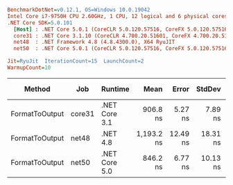 ``` ini

BenchmarkDotNet=v0.12.1, OS=Windows 10.0.19042
Intel Core i7-9750H CPU 2.60GHz, 1 CPU, 12 logical and 6 physical cores
.NET Core SDK=5.0.101
  [Host] : .NET Core 5.0.1 (CoreCLR 5.0.120.57516, CoreFX 5.0.120.57516), X64 RyuJIT
  core31 : .NET Core 3.1.10 (CoreCLR 4.700.20.51601, CoreFX 4.700.20.51901), X64 RyuJIT
  net48  : .NET Framework 4.8 (4.8.4300.0), X64 RyuJIT
  net50  : .NET Core 5.0.1 (CoreCLR 5.0.120.57516, CoreFX 5.0.120.57516), X64 RyuJIT

Jit=RyuJit  IterationCount=15  LaunchCount=2  
WarmupCount=10  

```
|         Method |    Job |       Runtime |       Mean |    Error |   StdDev |  Gen 0 | Gen 1 | Gen 2 | Allocated |
|--------------- |------- |-------------- |-----------:|---------:|---------:|-------:|------:|------:|----------:|
| FormatToOutput | core31 | .NET Core 3.1 |   906.8 ns |  5.27 ns |  7.89 ns | 0.0315 |     - |     - |     200 B |
| FormatToOutput |  net48 |      .NET 4.8 | 1,193.2 ns | 12.49 ns | 18.31 ns | 0.1106 |     - |     - |     698 B |
| FormatToOutput |  net50 | .NET Core 5.0 |   846.2 ns |  6.77 ns | 10.13 ns | 0.0315 |     - |     - |     200 B |
